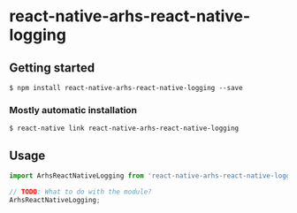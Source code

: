 # react-native-arhs-react-native-logging

## Getting started

`$ npm install react-native-arhs-react-native-logging --save`

### Mostly automatic installation

`$ react-native link react-native-arhs-react-native-logging`

## Usage
```javascript
import ArhsReactNativeLogging from 'react-native-arhs-react-native-logging';

// TODO: What to do with the module?
ArhsReactNativeLogging;
```
